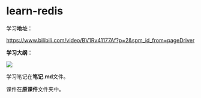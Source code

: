 # learn-redis

学习**地址**：

https://www.bilibili.com/video/BV1Rv41177Af?p=2&spm_id_from=pageDriver



**学习大纲：**

![](https://gitee.com/Amazjing/markdown-img/raw/master/img/Redis6%E8%AF%BE%E7%A8%8B%E5%A4%A7%E7%BA%B2.png)



学习笔记在**笔记.md**文件。

课件在**原课件**文件夹中。

